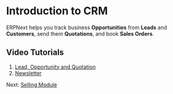 
# Introduction to CRM


ERPNext helps you track business **Opportunities** from **Leads** and
**Customers**, send them **Quotations**, and book **Sales Orders**.


## Video Tutorials


1. [Lead, Opportunity and Quotation](https://frappe.school/courses/erpnext-sales-crm/learn/1.1)
2. [Newsletter](https://docs.erpnext.com/docs/v13/user/videos/learn/newsletter)


Next: [Selling Module](/docs/en/selling)


